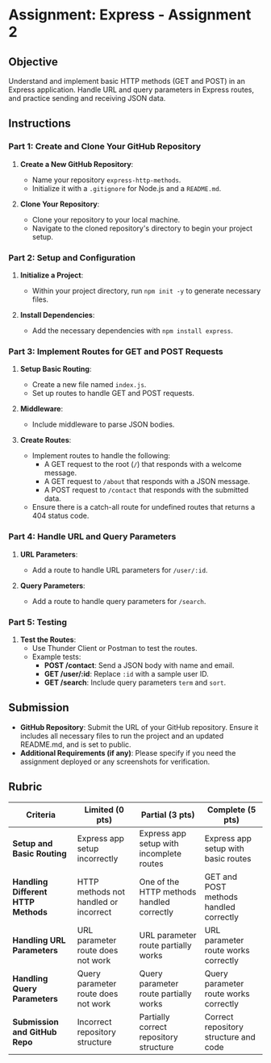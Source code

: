 # Assignment: Express - Assignment 2

## Objective

Understand and implement basic HTTP methods (GET and POST) in an Express application. Handle URL and query parameters in Express routes, and practice sending and receiving JSON data.

## Instructions

### Part 1: Create and Clone Your GitHub Repository

1. **Create a New GitHub Repository**:

   - Name your repository `express-http-methods`.
   - Initialize it with a `.gitignore` for Node.js and a `README.md`.

2. **Clone Your Repository**:
   - Clone your repository to your local machine.
   - Navigate to the cloned repository's directory to begin your project setup.

### Part 2: Setup and Configuration

1. **Initialize a Project**:

   - Within your project directory, run `npm init -y` to generate necessary files.

2. **Install Dependencies**:
   - Add the necessary dependencies with `npm install express`.

### Part 3: Implement Routes for GET and POST Requests

1. **Setup Basic Routing**:

   - Create a new file named `index.js`.
   - Set up routes to handle GET and POST requests.

2. **Middleware**:

   - Include middleware to parse JSON bodies.

3. **Create Routes**:
   - Implement routes to handle the following:
     - A GET request to the root (`/`) that responds with a welcome message.
     - A GET request to `/about` that responds with a JSON message.
     - A POST request to `/contact` that responds with the submitted data.
   - Ensure there is a catch-all route for undefined routes that returns a 404 status code.

### Part 4: Handle URL and Query Parameters

1. **URL Parameters**:

   - Add a route to handle URL parameters for `/user/:id`.

2. **Query Parameters**:
   - Add a route to handle query parameters for `/search`.

### Part 5: Testing

1. **Test the Routes**:
   - Use Thunder Client or Postman to test the routes.
   - Example tests:
     - **POST /contact**: Send a JSON body with name and email.
     - **GET /user/:id**: Replace `:id` with a sample user ID.
     - **GET /search**: Include query parameters `term` and `sort`.

## Submission

- **GitHub Repository**: Submit the URL of your GitHub repository. Ensure it includes all necessary files to run the project and an updated README.md, and is set to public.
- **Additional Requirements (if any)**: Please specify if you need the assignment deployed or any screenshots for verification.

## Rubric

| Criteria                            | Limited (0 pts)                       | Partial (3 pts)                           | Complete (5 pts)                       |
| ----------------------------------- | ------------------------------------- | ----------------------------------------- | -------------------------------------- |
| **Setup and Basic Routing**         | Express app setup incorrectly         | Express app setup with incomplete routes  | Express app setup with basic routes    |
| **Handling Different HTTP Methods** | HTTP methods not handled or incorrect | One of the HTTP methods handled correctly | GET and POST methods handled correctly |
| **Handling URL Parameters**         | URL parameter route does not work     | URL parameter route partially works       | URL parameter route works correctly    |
| **Handling Query Parameters**       | Query parameter route does not work   | Query parameter route partially works     | Query parameter route works correctly  |
| **Submission and GitHub Repo**      | Incorrect repository structure        | Partially correct repository structure    | Correct repository structure and code  |
